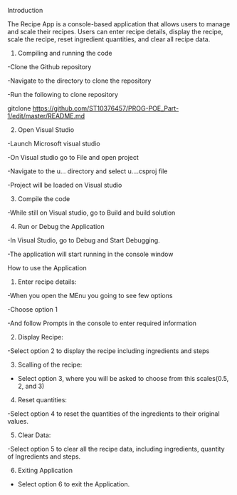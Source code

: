 Introduction

The Recipe App is a console-based application that allows users to manage and scale their recipes. Users can enter recipe details, display the recipe, scale the recipe, reset ingredient quantities, and clear all  recipe data.

1. Compiling and running the code

-Clone the Github repository

-Navigate to the directory to clone the repository

-Run the following to clone repository

gitclone https://github.com/ST10376457/PROG-POE_Part-1/edit/master/README.md

2. Open Visual Studio

-Launch Microsoft visual studio

-On Visual studio go to File and open project

-Navigate to the u... directory and select u....csproj file

-Project will be loaded on Visual studio

3. Compile the code

-While still on Visual studio, go to Build and build solution

4. Run or Debug the Application

-In Visual Studio, go to Debug and Start Debugging.

-The application will start running in the console window

How to use the Application

1. Enter recipe details:

-When you open the MEnu you going to see few options

-Choose option 1

-And follow Prompts in the console to enter required information

2.  Display Recipe:

-Select option 2 to display the recipe including ingredients and steps

3. Scalling of the recipe:

- Select option 3, where you will be asked to choose from this scales(0.5, 2, and 3)

4. Reset quantities:

-Select option 4 to reset the quantities of the ingredients to their original values.

5. Clear Data:

-Select option 5 to clear all the recipe data, including ingredients, quantity of Ingredients and steps.

6. Exiting Application

- Select option 6 to exit the Application.
